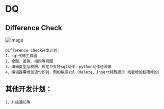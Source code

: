 # DQ

## Difference Check
![image](https://github.com/ljc520313/dq/raw/master/doc/images/differenceCheck.png)

    Difference Check开发计划：
    1、sql代码生成器
    2、全部、差异、相同等视图
    3、编辑类型与权限，现在只支持sql动作，python动作还没做
    4、编辑器需增加语句识别，例如敏感sql（delete、insert特殊提示 或者增加权限啥的）




## 其他开发计划：
	1、升级通知等
